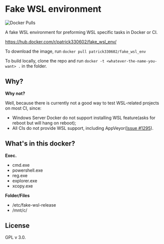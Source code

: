 # Fake WSL environment

![Docker Pulls](https://badgen.net/docker/pulls/patrick30602/fake_wsl_env)

A fake WSL environment for preforming WSL specific tasks in Docker or CI.

<https://hub.docker.com/r/patrick330602/fake_wsl_env/>

To download the image, run `docker pull patrick330602/fake_wsl_env`

To build locally, clone the repo and run `docker -t <whatever-the-name-you-want> .` in the folder.

## Why?

**Why not?**

Well, because there is currently not a good way to test WSL-related projects on most CI, since:

- Windows Server Docker do not support installing WSL feature(asks for reboot but will hang on reboot);
- All CIs do not provide WSL support, including AppVeyor([Issue #1295](https://github.com/appveyor/ci/issues/1295)).

## What's in this docker?

**Exec.**
- cmd.exe
- powershell.exe
- reg.exe
- explorer.exe
- xcopy.exe

**Folder/Files**
- /etc/fake-wsl-release
- /mnt/c/

## License

GPL v 3.0.
